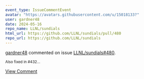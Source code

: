 ```yaml
---
event_type: IssueCommentEvent
avatar: "https://avatars.githubusercontent.com/u/15018133?"
user: gardner48
date: 2024-05-16
repo_name: LLNL/sundials
html_url: https://github.com/LLNL/sundials/pull/480
repo_url: https://github.com/LLNL/sundials
---
```


<a href='https://github.com/gardner48' target='_blank'>gardner48</a> commented on issue <a href='https://github.com/LLNL/sundials/pull/480' target='_blank'>LLNL/sundials#480</a>.

<small>Also fixed in #432...</small>

<a href='https://github.com/LLNL/sundials/pull/480' target='_blank'>View Comment</a>
